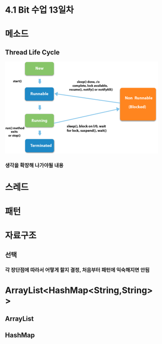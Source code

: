 4.1 Bit 수업 13일차
================
# 메소드
## Thread Life Cycle
![스레드 라이프 사이클](Thread%20Life%20Cycle.png)
### 생각을 확장해 나가야될 내용
# 스레드
# 패턴
# 자료구조
## 선택
### 각 장단점에 따라서 어떻게 할지 결정, 처음부터 패턴에 익숙해지면 안됨
# ArrayList<HashMap<String,String>>
## ArrayList
## HashMap
<br>
<br>
